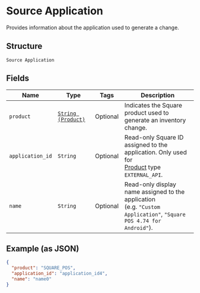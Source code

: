 
# Source Application

Provides information about the application used to generate a change.

## Structure

`Source Application`

## Fields

| Name | Type | Tags | Description |
|  --- | --- | --- | --- |
| `product` | [`String (Product)`](../../doc/models/product.md) | Optional | Indicates the Square product used to generate an inventory change. |
| `application_id` | `String` | Optional | Read-only Square ID assigned to the application. Only used for<br>[Product](../../doc/models/product.md) type `EXTERNAL_API`. |
| `name` | `String` | Optional | Read-only display name assigned to the application<br>(e.g. `"Custom Application"`, `"Square POS 4.74 for Android"`). |

## Example (as JSON)

```json
{
  "product": "SQUARE_POS",
  "application_id": "application_id4",
  "name": "name0"
}
```

